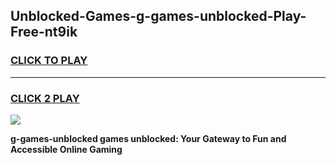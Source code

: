 
## Unblocked-Games-g-games-unblocked-Play-Free-nt9ik
<h3>
<a href="https://premium76.site?title=g-games-unblocked&ref=18A1">CLICK TO PLAY</a></h3>
<hr>

<h3>
<a href="https://premium76.site?title=g-games-unblocked&ref=18A1">CLICK 2 PLAY</a>
  
</h3>

<a href="https://premium76.site?title=g-games-unblocked&ref=18A1"><img src="https://clearcache.store/games.png"></a>


**g-games-unblocked games unblocked: Your Gateway to Fun and Accessible Online Gaming**
